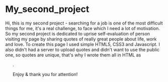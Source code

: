 # My_second_project

Hi,
this is my second project - searching for a job is one of the most difficult things for me, it's a real challenge, to face which I need a lot of motivation. So my second project is dedicated to uprise self-evaluation of person visiting my page by sharing quotes of really great people about life, work and love.
To create this page I used simple HTML5, CSS3 and Javascript. I also didn't had a server to upload quotes and didn't want to use the public one, so quotes are unique, that's why I wrote them all in HTML as <ul>.

Enjoy & thank you for attention!

